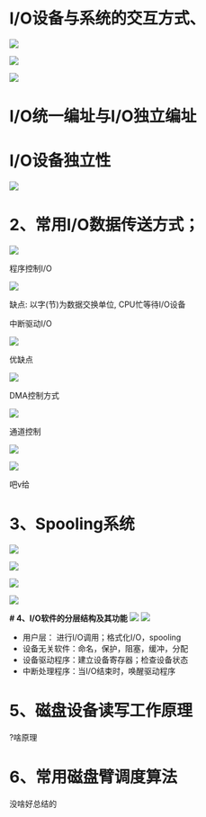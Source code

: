 # I/O设备与系统的交互方式、

![](pic/按对象划分.jpg)

![](pic/按单位划分.jpg)

![](pic/按共享性.jpg)

# I/O统一编址与I/O独立编址

# I/O设备独立性

![](pic/设备独立性.jpg)
# 2、常用I/O数据传送方式；

![](pic/IO传输实现方式.jpg)

程序控制I/O

![](pic/程序IO.jpg)

缺点: 以字(节)为数据交换单位, CPU忙等待I/O设备

中断驱动I/O

![](pic/中断驱动IO.jpg)

优缺点

![](pic/中断驱动IO优缺点.jpg)

DMA控制方式

![](pic/DMA.jpg)

通道控制

![](pic/通道控制.jpg)

![](pic/通道1.jpg)

 吧v给                  

# 3、Spooling系统

![](pic/spooling.jpg)

![](pic/spooling1.jpg)

![](pic/spooling2.jpg)

![](pic/spooling3.jpg)

**# 4、I/O软件的分层结构及其功能**
![](pic/IO系统层次.jpg)
![](pic/io分层.jpg)


   - 用户层： 进行I/O调用；格式化I/O，spooling
   - 设备无关软件：命名，保护，阻塞，缓冲，分配
   - 设备驱动程序：建立设备寄存器；检查设备状态
   - 中断处理程序：当I/O结束时，唤醒驱动程序
# 5、磁盘设备读写工作原理
?啥原理
# 6、常用磁盘臂调度算法
没啥好总结的